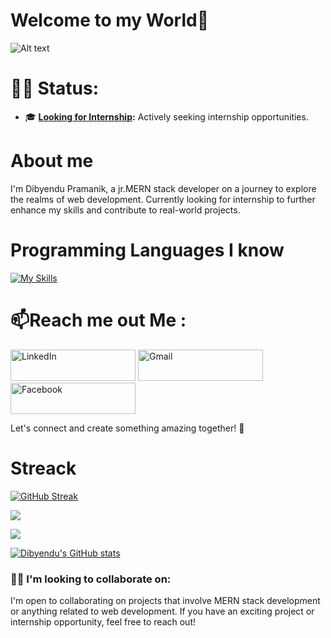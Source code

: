 # Welcome to my World👋
<!-- banner -->
![Alt text](https://i.ibb.co/1Qqcrtw/Navy-And-White-Geometric-Technology-Linked-In-Banner.jpg)

# 👩‍💻 Status:

<!-- - 🚀 **[Working](#working):** Currently engaged in exciting projects!
- 🌟 **[Busy](#busy):** Juggling multiple tasks, may have limited availability. -->
- 🎓 **[Looking for Internship](#looking-for-internship):** Actively seeking internship opportunities.
<!-- - 📚 **[Learning](#learning):** Expanding skills and diving into new technologies.
- 📝 **[Markdown Enthusiast](#markdown-enthusiast):** Crafting beautiful documents with Markdown. -->



# About me

I'm Dibyendu Pramanik, a jr.MERN stack developer on a journey to explore the realms of web development. Currently looking for internship to further enhance my skills and contribute to real-world projects.

# Programming Languages I know
[![My Skills](https://skillicons.dev/icons?i=js,html,css,bootstrap,materialui,firebase,tailwind,react,nodejs,mongodb,c,bootstrap)](https://skillicons.dev)




# 📫Reach me out Me :
[<img src="https://i.ibb.co/xLftJZP/Black-Elegant-Modern-Name-Initials-Monogram-Logo-1.png" alt="LinkedIn" width="200" height="50">](https://www.linkedin.com/in/dibyendupramanik/) 
[<img src="https://i.ibb.co/2kn8BCn/Black-Elegant-Modern-Name-Initials-Monogram-Logo-2.png" alt="Gmail" width="200" height="50">](mailto:pramanik466@gmail.com)
[<img src="https://i.ibb.co/7SNyMBR/Black-Elegant-Modern-Name-Initials-Monogram-Logo-3.png" alt="Facebook" width="200" height="50">](https://www.facebook.com/dibyendu.pramanik0)

Let's connect and create something amazing together! 🚀




# Streack
[![GitHub Streak](https://github-readme-streak-stats.herokuapp.com?user=dibyenduweb&theme=dark&date_format=M%20j%5B%2C%20Y%5D)](https://git.io/streak-stats)


<!-- Top language reo -->
![](http://github-profile-summary-cards.vercel.app/api/cards/repos-per-language?username=dibyenduweb&theme=dark)




<!-- Last summury -->
![](http://github-profile-summary-cards.vercel.app/api/cards/stats?username={dibyenduweb}&theme={theme_name})

<!-- stats -->
[![Dibyendu's GitHub stats](https://github-readme-stats.vercel.app/api?username=dibyenduweb&show_icons=true&theme=radical&count_private=true&include_all_commits=true)](https://github.com/dibyenduweb)



<!-- ![GitHub stats](https://github-readme-stats.vercel.app/api?username=dibyenduweb&show_icons=true&theme=radical) -->



### 👯‍♂️ I'm looking to collaborate on:

I'm open to collaborating on projects that involve MERN stack development or anything related to web development. If you have an exciting project or internship opportunity, feel free to reach out!
<!-- 
- 🔭 I’m currently working on ...
- 🌱 I’m currently learning ...
- 👯 I’m looking to collaborate on ...
- 🤔 I’m looking for help with ...
- 💬 Ask me about ...
- 📫 How to reach me: ...
- 😄 Pronouns: ...
- ⚡ Fun fact: ... -->


